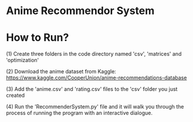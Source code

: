 # Anime Recommendor System

# How to Run?
(1) Create three folders in the code directory named 'csv', 'matrices' and 'optimization'

(2) Download the anime dataset from Kaggle: https://www.kaggle.com/CooperUnion/anime-recommendations-database

(3) Add the 'anime.csv' and 'rating.csv' files to the 'csv' folder you just created

(4) Run the 'RecommenderSystem.py' file and it will walk you through the process of running the program with
an interactive dialogue.
